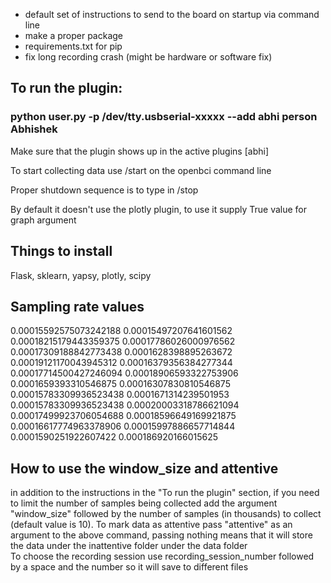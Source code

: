  
* default set of instructions to send to the board on startup via command line
* make a proper package
* requirements.txt for pip
* fix long recording crash (might be hardware or software fix)


## To run the plugin: 
### python user.py -p /dev/tty.usbserial-xxxxx --add abhi person Abhishek 
Make sure that the plugin shows up in the active plugins [abhi]

To start collecting data use /start on the openbci command line 

Proper shutdown sequence is to type in /stop 

By default it doesn't use the plotly plugin, to use it supply True value for graph argument 

## Things to install 
Flask, sklearn, yapsy, plotly, scipy

## Sampling rate values
0.00015592575073242188
0.00015497207641601562
0.00018215179443359375
0.00017786026000976562
0.00017309188842773438
0.0001628398895263672
0.00019121170043945312
0.00016379356384277344
0.00017714500427246094
0.00018906593322753906
0.0001659393310546875
0.00016307830810546875
0.00015783309936523438
0.0001671314239501953
0.00015783309936523438
0.00020003318786621094
0.00017499923706054688
0.00018596649169921875
0.00016617774963378906
0.00015997886657714844
0.0001590251922607422
0.000186920166015625

## How to use the window_size and attentive 
in addition to the instructions in the "To run the plugin" section, if you need to limit the number of samples being collected add the argument "window_size" followed by the number of samples (in thousands) to collect (default value is 10). 
To mark data as attentive pass "attentive" as an argument to the above command, passing nothing means that it will store the data under the inattentive folder under the data folder  
To choose the recording session use recording_session_number followed by a space and the number so it will save to different files 




